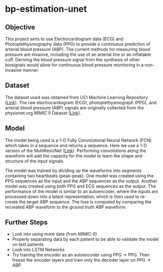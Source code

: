 # bp-estimation-unet
 
## Objective
This project aims to use Electrocardiogram data (ECG) and Photoplethysmography data (PPG) to provide a continuous prediction of arterial blood pressure (ABP). The current methods for measuring blood pressure are invasive, including the use of an arterial line or an inflatable cuff. Deriving the blood pressure signal from the synthesis of other biosignals would allow for continuous blood pressure monitoring in a non-invasive manner.

## Dataset
The dataset used was obtained from UCI Machine Learning Repository (<a href="https://archive.ics.uci.edu/ml/datasets/Cuff-Less+Blood+Pressure+Estimation">Link</a>). The raw electrocardiogram (ECG), photoplethysmograph (PPG), and arterial blood pressure (ABP) signals are originally collected from the physionet.org MIMIC II Dataset (<a href="https://archive.physionet.org/physiobank/database/mimic2wdb/matched/">Link</a>). 

## Model
The model being used is a 1-D Fully Convolutional Neural Network (FCN) which takes in a sequence and returns a sequence. Here we use a 1-D version of the MultiResUNet (<a href="https://github.com/nibtehaz/MultiResUNet">Link</a>). Performing convolutions along the waveform will add the capacity for the model to learn the shape and structure of the input signals. 

The model was trained by dividing up the waveforms into segments containing two heartbeats (peak-peak). One model was created using the PPG sequences as the input and the ABP sequences as the output. Another model was created using both PPG and ECG sequences as the output. The performance of the model is similar to an autoencoder, where the inputs are processed down into a latent representation, which is then used to re-create the target ABP sequence. The loss is computed by comparing the recreated ABP waveform to the ground truth ABP waveform.

## Further Steps

- Look into using more data (from MIMIC-II)
- Properly separating data by each patient to be able to validate the model on test patients
- Look into LSTM Networks
- Try training the encoder as an autoencoder using PPG -> PPG. Then freeze the encoder layers and train only the decoder layer on PPG -> ABP.

